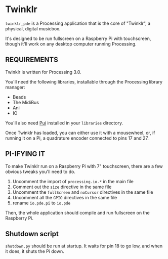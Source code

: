 # Twinklr

`twinklr_pde` is a Processing application that is the core of "Twinklr", a physical, digital musicbox.

It's designed to be run fullscreen on a Raspberry Pi with touchscreen, though it'll work on any desktop computer running Processing.

## REQUIREMENTS

Twinklr is written for Processing 3.0.

You'll need the following libraries, installable through the Processing library manager:

* Beads
* The MidiBus
* Ani
* IO

You'll also need [Pui][pui] installed in your `libraries` directory.

Once Twinklr has loaded, you can either use it with a mousewheel, or, if running it on a Pi, a quadrature encoder connected to pins 17 and 27.

[pui]: https://github.com/martinleopold/pUI

## PI-IFYING IT

To make Twinklr run on a Raspberry Pi with 7" touchscreen, there are a few obvious tweaks you'll need to do.

1. Uncomment the import of `processing.io.*` in the main file
2. Comment out the `size` directive in the same file
3. Uncomment the `fullScreen` and `noCursor` directives in the same file
4. Uncomment all the `GPIO` directives in the same file
5. rename `io.pde.pi` to `io.pde`

Then, the whole application should compile and run fullscreen on the Raspberry Pi.

## Shutdown script

`shutdown.py` should be run at startup. It waits for pin 18 to go low, and when
it does, it shuts the Pi down.
